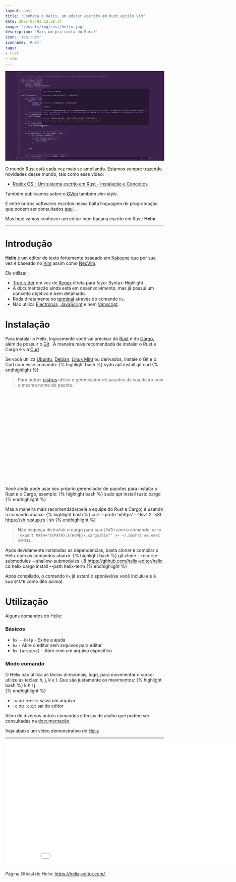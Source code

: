 ```yaml
---
layout: post
title: "Conheça o Helix, um editor escrito em Rust estilo Vim"
date: 2021-06-03 12:20:34
image: '/assets/img/rust/helix.jpg'
description: 'Mais um pra conta do Rust!'
icon: 'ion:rust'
iconname: 'Rust'
tags:
- rust
- vim
---
```


![Conheça o Helix, um editor escrito em Rust estilo Vim](/assets/img/rust/helix.jpg)

O mundo [Rust](https://terminalroot.com.br/tags#rust) está cada vez mais se ampliando. Estamos sempre trazendo novidades desse mundo, tais como esse vídeo:
+ [Redox OS - Um sistema escrito em Rust - Instalação e Conceitos](https://www.youtube.com/watch?v=7yZb3HLU1tU)

Também publicamos sobre o [GVim](https://terminalroot.com.br/2021/04/gnvim-um-neovim-grafico-escrito-em-rust.html) também *vim-style*.

E entre outros softwares escritos nessa baita linguagem de programação que podem ser consultados [aqui](https://terminalroot.com.br/tags#rust) .

Mas hoje vamos conhecer um editor bem bacana escrito em Rust: **Helix** .

---

# Introdução
**Helix** é um editor de texto fortemente baseado em [Kakoune](https://kakoune.org/) que por sua vez é baseado no [Vim](https://terminalroot.com.br/vim) assim como [NeoVim](https://terminalroot.com.br/tags/#neovim).

Ele utiliza:
+ [Tree-sitter](https://github.com/tree-sitter/tree-sitter) em vez de [Regex](https://terminalroot.com.br/regex) direta para fazer Syntax-Highlight .
+ A documentação ainda está em desenvolvimento, mas já possui um conceito objetivo e bem detalhado.
+ Roda diretamente no [terminal](http://terminalroot.com.br/tags/#terminal) através do comando `hx`.
+ Não utiliza [ElectronJs](https://terminalroot.com.br/2019/11/conheca-e-instale-o-veonim-um-editor-baseado-no-vim-e-neovim.html), [JavaScript](https://terminalroot.com.br/2021/05/instale-o-vieb-um-navegador-minimalista-estilo-vim.html) e nem [Vimscript](https://terminalroot.com.br/vim).

# Instalação
Para instalar o Helix, logicamente você vai precisar do [Rust](https://www.rust-lang.org/) e do [Cargo](https://doc.rust-lang.org/cargo/index.html), além de possuir o [Git](https://terminalroot.com.br/git) . A maneira mais recomendada de instalar o Rust e Cargo é via [Curl](https://terminalroot.com.br/2019/10/12-dicas-para-voce-usar-o-comando-curl-como-um-ninja.html)

Se você utiliza [Ubuntu](https://cse.google.com.br/cse/publicurl?cx=004473188612396442360:qs2ekmnkweq&q=ubuntu), [Debian](https://terminalroot.com.br/tags#debian), [Linux Mint](https://terminalroot.com.br/tags#mint) ou derivados, instale o Git e o Curl com esse comando:
{% highlight bash %}
sydo apt install git curl
{% endhighlight %}
> Para outras [distros](https://terminalroot.com.br/tags#distros) utilize o gerenciador de pacotes da sua distro com o mesmo nome de pacote.

<!-- QUADRADO -->
<script async src="//pagead2.googlesyndication.com/pagead/js/adsbygoogle.js"></script>
<ins class="adsbygoogle"
style="display:inline-block;width:336px;height:280px"
data-ad-client="ca-pub-2838251107855362"
data-ad-slot="5351066970"></ins>
<script>
(adsbygoogle = window.adsbygoogle || []).push({});
</script>

Você ainda pode usar seu próprio gerenciador de pacotes para instalar o Rust e o Cargo, exemplo:
{% highlight bash %}
sudo apt install rustc cargo
{% endhighlight %}

Mas a maneira mais recomendada(pela a equipe do Rust e Cargo) é usando o comando abaixo:
{% highlight bash %}
curl --proto '=https' --tlsv1.2 -sSf https://sh.rustup.rs | sh
{% endhighlight %}
> Não esqueça de incluir o cargo para sua `$PATH` com o comando: `echo 'export PATH="${PATH}:${HOME}/.cargo/bin"' >> ~/.bashrc && exec $SHELL`.

Após devidamente instaladas as dependências, basta clonar e compilar o Helix com os comandos abaixo:
{% highlight bash %}
git clone --recurse-submodules --shallow-submodules -j8 https://github.com/helix-editor/helix
cd helix
cargo install --path helix-term
{% endhighlight %}

Após compilado, o comando `hx` já estará disponível(se você incluiu ele à sua `$PATH` como dito acima).

# Utilização
Alguns comandos do Helix:

### Básicos
+ `hx --help` - Exibe a ajuda
+ `hx` - Abre o editor sem arquivos para editar
+ `hx [arquivo]` - Abre com um arquivo específico

### Modo comando
O Helix não utiliza as teclas direcionais, logo, para movimentar o cursor utilize as teclas: h, j, k e l. Que são justamente os movimentos:
{% highlight bash %}
  k
h   l
  j  
{% endhighlight %}

+ `:w` ou `:write` salva um arquivo
+ `:q` ou `:quit` sai do editor

Além de diversos outros comandos e teclas de atalho que podem ser consultadas na [documentação](https://docs.helix-editor.com/keymap.html)

Veja abaixo um vídeo demonstrativo do [Helix](https://helix-editor.com/)

<!-- RETANGULO LARGO 2 -->
<script async src="//pagead2.googlesyndication.com/pagead/js/adsbygoogle.js"></script>
<ins class="adsbygoogle"
style="display:block; text-align:center;"
data-ad-layout="in-article"
data-ad-format="fluid"
data-ad-client="ca-pub-2838251107855362"
data-ad-slot="8549252987"></ins>
<script>
(adsbygoogle = window.adsbygoogle || []).push({});
</script>

---

<iframe style="background: transparent; border:none;" width="910" height="390" src="/assets/img/rust/helix.mp4" frameborder="-1" allowfullscreen></iframe>

Página Oficial do Helix: <https://helix-editor.com/>.


